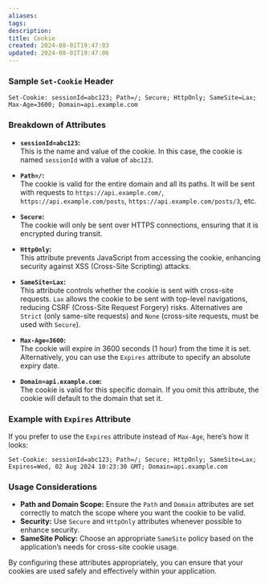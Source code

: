 ```yaml
---
aliases: 
tags: 
description:
title: Cookie
created: 2024-08-01T19:47:03
updated: 2024-08-01T19:47:06
---
```


### Sample `Set-Cookie` Header

```http
Set-Cookie: sessionId=abc123; Path=/; Secure; HttpOnly; SameSite=Lax; Max-Age=3600; Domain=api.example.com
```

### Breakdown of Attributes

- **`sessionId=abc123`:**  
  This is the name and value of the cookie. In this case, the cookie is named `sessionId` with a value of `abc123`.

- **`Path=/`:**  
  The cookie is valid for the entire domain and all its paths. It will be sent with requests to `https://api.example.com/`, `https://api.example.com/posts`, `https://api.example.com/posts/3`, etc.

- **`Secure`:**  
  The cookie will only be sent over HTTPS connections, ensuring that it is encrypted during transit.

- **`HttpOnly`:**  
  This attribute prevents JavaScript from accessing the cookie, enhancing security against XSS (Cross-Site Scripting) attacks.

- **`SameSite=Lax`:**  
  This attribute controls whether the cookie is sent with cross-site requests. `Lax` allows the cookie to be sent with top-level navigations, reducing CSRF (Cross-Site Request Forgery) risks. Alternatives are `Strict` (only same-site requests) and `None` (cross-site requests, must be used with `Secure`).

- **`Max-Age=3600`:**  
  The cookie will expire in 3600 seconds (1 hour) from the time it is set. Alternatively, you can use the `Expires` attribute to specify an absolute expiry date.

- **`Domain=api.example.com`:**  
  The cookie is valid for this specific domain. If you omit this attribute, the cookie will default to the domain that set it.

### Example with `Expires` Attribute

If you prefer to use the `Expires` attribute instead of `Max-Age`, here’s how it looks:

```http
Set-Cookie: sessionId=abc123; Path=/; Secure; HttpOnly; SameSite=Lax; Expires=Wed, 02 Aug 2024 10:23:30 GMT; Domain=api.example.com
```

### Usage Considerations

- **Path and Domain Scope:** Ensure the `Path` and `Domain` attributes are set correctly to match the scope where you want the cookie to be valid.
- **Security:** Use `Secure` and `HttpOnly` attributes whenever possible to enhance security.
- **SameSite Policy:** Choose an appropriate `SameSite` policy based on the application’s needs for cross-site cookie usage.

By configuring these attributes appropriately, you can ensure that your cookies are used safely and effectively within your application.
